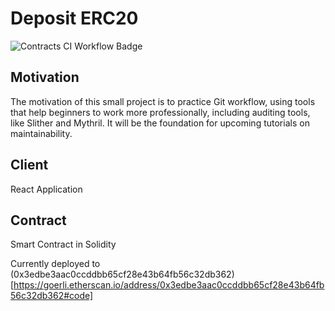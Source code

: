 # Deposit ERC20 

![Contracts CI Workflow Badge](https://github.com/yvesbou/deposit_erc20/actions/workflows/contracts-ci.yml/badge.svg)

## Motivation
The motivation of this small project is to practice Git workflow, using tools that help beginners to work more professionally, including auditing tools, like Slither and Mythril. It will be the foundation for upcoming tutorials on maintainability.
## Client
React Application
## Contract
Smart Contract in Solidity

Currently deployed to (0x3edbe3aac0ccddbb65cf28e43b64fb56c32db362)[https://goerli.etherscan.io/address/0x3edbe3aac0ccddbb65cf28e43b64fb56c32db362#code]

